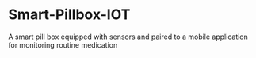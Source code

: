 # Smart-Pillbox-IOT
A smart pill box equipped with sensors and paired to a mobile application for monitoring routine medication 
